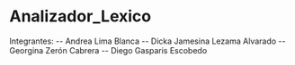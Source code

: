# Analizador_Lexico

Integrantes: 
-- Andrea Lima Blanca 
-- Dicka Jamesina Lezama Alvarado 
-- Georgina Zerón Cabrera 
-- Diego Gasparis Escobedo
